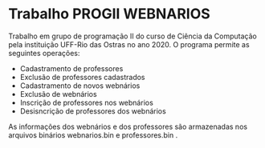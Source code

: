 # Trabalho PROGII WEBNARIOS
Trabalho em grupo de programação II  do curso de Ciência da Computação pela instituição UFF-Rio das Ostras no ano 2020. 
O programa permite as seguintes operações:

- Cadastramento de professores
- Exclusão de professores cadastrados
- Cadastramento de novos webnários
- Exclusão de webnários
- Inscrição de professores nos webnários
- Desisncrição de professores dos webnários

As informações dos webnários e dos professores são armazenadas nos arquivos binários webnarios.bin e professores.bin .
